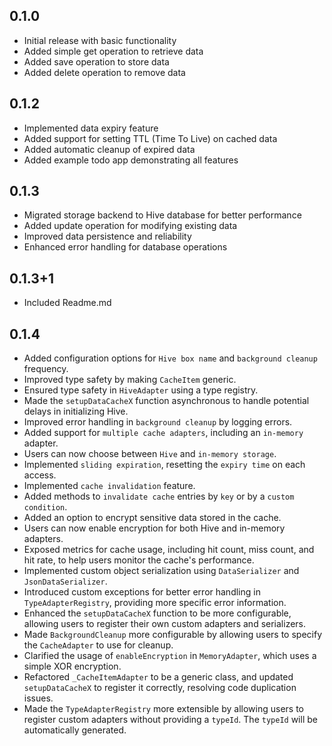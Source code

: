 ## 0.1.0

- Initial release with basic functionality
- Added simple get operation to retrieve data
- Added save operation to store data
- Added delete operation to remove data

## 0.1.2

- Implemented data expiry feature
- Added support for setting TTL (Time To Live) on cached data
- Added automatic cleanup of expired data
- Added example todo app demonstrating all features

## 0.1.3

- Migrated storage backend to Hive database for better performance
- Added update operation for modifying existing data
- Improved data persistence and reliability
- Enhanced error handling for database operations

## 0.1.3+1

- Included Readme.md

## 0.1.4

- Added configuration options for `Hive box name` and `background cleanup` frequency.
- Improved type safety by making `CacheItem` generic.
- Ensured type safety in `HiveAdapter` using a type registry.
- Made the `setupDataCacheX` function asynchronous to handle potential delays in initializing Hive.
- Improved error handling in `background cleanup` by logging errors.
- Added support for `multiple cache adapters`, including an `in-memory` adapter.
- Users can now choose between `Hive` and `in-memory storage`.
- Implemented `sliding expiration`, resetting the `expiry time` on each access.
- Implemented `cache invalidation` feature.
- Added methods to `invalidate cache` entries by `key` or by a `custom condition`.
- Added an option to encrypt sensitive data stored in the cache.
- Users can now enable encryption for both Hive and in-memory adapters.
- Exposed metrics for cache usage, including hit count, miss count, and hit rate, to help users monitor the cache's performance.
- Implemented custom object serialization using `DataSerializer` and `JsonDataSerializer`.
- Introduced custom exceptions for better error handling in `TypeAdapterRegistry`, providing more specific error information.
- Enhanced the `setupDataCacheX` function to be more configurable, allowing users to register their own custom adapters and serializers.
- Made `BackgroundCleanup` more configurable by allowing users to specify the `CacheAdapter` to use for cleanup.
- Clarified the usage of `enableEncryption` in `MemoryAdapter`, which uses a simple XOR encryption.
- Refactored `_CacheItemAdapter` to be a generic class, and updated `setupDataCacheX` to register it correctly, resolving code duplication issues.
- Made the `TypeAdapterRegistry` more extensible by allowing users to register custom adapters without providing a `typeId`. The `typeId` will be automatically generated.

